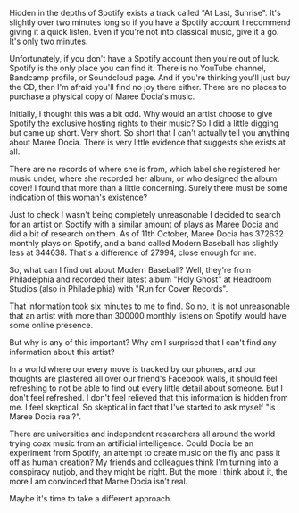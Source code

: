 Hidden in the depths of Spotify exists a track called "At Last, Sunrise". It's slightly over two minutes long so if you have a Spotify account I recommend giving it a quick listen. Even if you're not into classical music, give it a go. It's only two minutes.

Unfortunately, if you don't have a Spotify account then you're out of luck. Spotify is the only place you can find it. There is no YouTube channel, Bandcamp profile, or Soundcloud page. And if you're thinking you'll just buy the CD, then I'm afraid you'll find no joy there either. There are no places to purchase a physical copy of Maree Docia's music.

Initially, I thought this was a bit odd. Why would an artist choose to give Spotify the exclusive hosting rights to their music? So I did a little digging but came up short. Very short. So short that I can't actually tell you anything about Maree Docia. There is very little evidence that suggests she exists at all.

There are no records of where she is from, which label she registered her music under, where she recorded her album, or who designed the album cover! I found that more than a little concerning. Surely there must be some indication of this woman's existence?

Just to check I wasn't being completely unreasonable I decided to search for an artist on Spotify with a similar amount of plays as Maree Docia and did a bit of research on them. As of 11th October, Maree Docia has 372632 monthly plays on Spotify, and a band called Modern Baseball has slightly less at 344638. That's a difference of 27994, close enough for me.

So, what can I find out about Modern Baseball? Well, they're from Philadelphia and recorded their latest album "Holy Ghost" at Headroom Studios (also in Philadelphia) with "Run for Cover Records". 

That information took six minutes to me to find. So no, it is not unreasonable that an artist with more than 300000 monthly listens on Spotify would have some online presence.

But why is any of this important? Why am I surprised that I can't find any information about this artist?

In a world where our every move is tracked by our phones, and our thoughts are plastered all over our friend's Facebook walls, it should feel refreshing to not be able to find out every little detail about someone. But I don't feel refreshed. I don't feel relieved that this information is hidden from me. I feel skeptical. So skeptical in fact that I've started to ask myself "is Maree Docia real?".

There are universities and independent researchers all around the world trying coax music from an artificial intelligence. Could Docia be an experiment from Spotify, an attempt to create music on the fly and pass it off as human creation? My friends and colleagues think I'm turning into a conspiracy nutjob, and they might be right. But the more I think about it, the more I am convinced that Maree Docia isn't real.

Maybe it's time to take a different approach.
